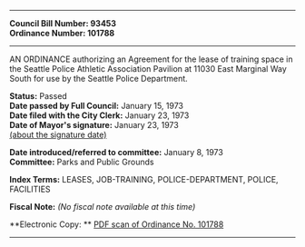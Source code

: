 * * * * *  
  
**Council Bill Number: [](#h0)[](#h2)93453**   
**Ordinance Number: 101788**  
  
* * * * *  
  
AN ORDINANCE authorizing an Agreement for the lease of training space in the Seattle Police Athletic Association Pavilion at 11030 East Marginal Way South for use by the Seattle Police Department.  
  
**Status:** Passed   
**Date passed by Full Council:** January 15, 1973   
**Date filed with the City Clerk:** January 23, 1973   
**Date of Mayor's signature:** January 23, 1973   
[(about the signature date)](/~public/approvaldate.htm)   
  
  
**Date introduced/referred to committee:** January 8, 1973   
**Committee:** Parks and Public Grounds   
  
**Index Terms:** LEASES, JOB-TRAINING, POLICE-DEPARTMENT, POLICE, FACILITIES  
  
**Fiscal Note:** *(No fiscal note available at this time)*  
  
**Electronic Copy: ** [PDF scan of Ordinance No. 101788](/~archives/Ordinances/Ord_101788.pdf)  
  
* * * * *  
